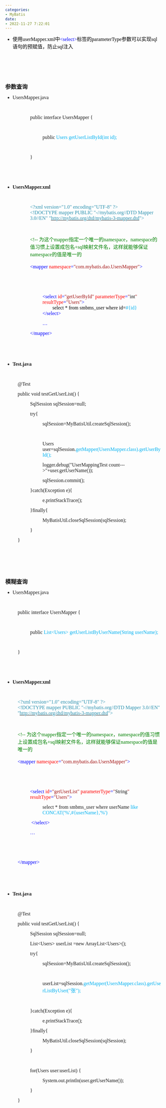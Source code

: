 ```yaml
---
categories:
- MyBatis
date:
- 2022-11-27 7:22:01
---
```


<ul style="list-style-type:disc">
    <li><span style="font-size:12.0pt"><span style="font-family:&quot;Microsoft YaHei&quot;"><span
                    style="color:black">使用</span></span></span><span style="font-size:12.0pt"><span
                style="font-family:&quot;Comic Sans MS&quot;"><span
                    style="color:black">userMapper.xml</span></span></span><span style="font-size:12.0pt"><span
                style="font-family:&quot;Microsoft YaHei&quot;"><span style="color:black">中</span></span></span><span
            style="font-size:12.0pt"><span style="font-family:&quot;Comic Sans MS&quot;"><span
                    style="color:blue">&lt;select</span></span></span><span style="font-size:12.0pt"><span
                style="font-family:&quot;Comic Sans MS&quot;"><span style="color:blue">&gt;</span></span></span><span
            style="font-size:12.0pt"><span style="font-family:&quot;Microsoft YaHei&quot;"><span
                    style="color:black">标签的</span></span></span><span style="font-size:12.0pt"><span
                style="font-family:&quot;Comic Sans MS&quot;"><span
                    style="color:black">parameterType</span></span></span><span style="font-size:12.0pt"><span
                style="font-family:&quot;Microsoft YaHei&quot;"><span
                    style="color:black">参数可以实现</span></span></span><span style="font-size:12.0pt"><span
                style="font-family:&quot;Comic Sans MS&quot;"><span style="color:black">sql</span></span></span><span
            style="font-size:12.0pt"><span style="font-family:&quot;Microsoft YaHei&quot;"><span
                    style="color:black">语句的预赋值，防止</span></span></span><span style="font-size:12.0pt"><span
                style="font-family:&quot;Comic Sans MS&quot;"><span style="color:black">sql</span></span></span><span
            style="font-size:12.0pt"><span style="font-family:&quot;Microsoft YaHei&quot;"><span
                    style="color:black">注入</span></span></span></li>
</ul>
<p><span style="font-size:20.0pt"><span style="font-family:&quot;Microsoft YaHei&quot;"><span
                style="color:black">&nbsp;</span></span></span></p>
<p><span style="font-size:20.0pt"><span style="font-family:&quot;Microsoft YaHei&quot;"><span
                style="color:black">&nbsp;</span></span></span></p>
<p><span style="font-size:13.5pt"><span
            style="font-family:&quot;Microsoft YaHei&quot;"><strong>参数查询</strong></span></span></p>
<ul style="list-style-type:disc">
    <li><span style="font-size:12.0pt"><span style="font-family:&quot;Comic Sans MS&quot;">User</span></span><span
            style="font-size:12.0pt"><span style="font-family:&quot;Comic Sans MS&quot;">s</span></span><span
            style="font-size:12.0pt"><span style="font-family:&quot;Comic Sans MS&quot;">Mapper</span></span><span
            style="font-size:12.0pt"><span style="font-family:&quot;Comic Sans MS&quot;">.java</span></span></li>
</ul>
<p><span style="font-size:12.0pt"><span style="font-family:&quot;Comic Sans MS&quot;">&nbsp;</span></span></p>
<p style="margin-left: 80px;"><span style="font-size:12.0pt"><span style="font-family:&quot;Comic Sans MS&quot;">public
            interface UsersMapper {</span></span></p>
<p style="margin-left: 80px;"><span style="font-size:12.0pt"><span
            style="font-family:&quot;Comic Sans MS&quot;">&nbsp;</span></span></p>
<p style="margin-left: 120px;"><span style="font-size:12.0pt"><span
            style="font-family:&quot;Comic Sans MS&quot;">public<span style="color:#00b0f0"> User</span><span
                style="color:#00b0f0">s</span><span style="color:#00b0f0"> getUserListBy</span><span
                style="color:#00b0f0">Id</span><span style="color:#00b0f0">(</span><span style="color:#00b0f0">int
                id</span><span style="color:#00b0f0">);</span></span></span></p>
<p style="margin-left: 80px;"><span style="font-size:12.0pt"><span
            style="font-family:&quot;Comic Sans MS&quot;">&nbsp;</span></span></p>
<p style="margin-left: 80px;"><span style="font-size:12.0pt"><span
            style="font-family:&quot;Comic Sans MS&quot;">}</span></span></p>
<p><span style="font-size:12.0pt"><span style="font-family:&quot;Comic Sans MS&quot;">&nbsp;</span></span></p>
<p><span style="font-size:12.0pt"><span style="font-family:&quot;Comic Sans MS&quot;">&nbsp;</span></span></p>
<ul style="list-style-type:disc">
    <li><span style="font-size:12.0pt"><strong><span
                    style="font-family:&quot;Comic Sans MS&quot;">Users</span></strong></span><span
            style="font-size:12.0pt"><strong><span
                    style="font-family:&quot;Comic Sans MS&quot;">Mapper.xml</span></strong></span></li>
</ul>
<p><span style="font-size:12.0pt"><span style="font-family:&quot;Comic Sans MS&quot;">&nbsp;</span></span></p>
<p style="margin-left: 80px;"><span style="font-size:12.0pt"><span style="font-family:&quot;Comic Sans MS&quot;"><span
                style="color:#2b91af">&lt;?xml version="1.0" encoding="UTF-8" ?&gt;</span><br><span
                style="color:#2b91af">&lt;!DOCTYPE mapper PUBLIC "-//mybatis.org//DTD Mapper 3.0//EN" "</span><a
                data-cke-saved-href="http://mybatis.org/dtd/mybatis-3-mapper.dtd"
                href="http://mybatis.org/dtd/mybatis-3-mapper.dtd"><span
                    style="color:#2b91af">http://mybatis.org/dtd/mybatis-3-mapper.dtd</span></a><span
                style="color:#2b91af">"&gt;</span></span></span></p>
<p style="margin-left: 80px;"><span style="font-size:12.0pt"><span style="font-family:&quot;Comic Sans MS&quot;"><span
                style="color:green">&nbsp;</span></span></span></p>
<p style="margin-left: 80px;"><span style="font-size:12.0pt"><span style="font-family:&quot;Comic Sans MS&quot;"><span
                style="color:green">&lt;!-- </span></span><span style="font-family:&quot;Microsoft YaHei UI&quot;"><span
                style="color:green">为这个</span></span><span style="font-family:&quot;Comic Sans MS&quot;"><span
                style="color:green">mapper</span></span><span style="font-family:&quot;Microsoft YaHei UI&quot;"><span
                style="color:green">指定一个唯一的</span></span><span style="font-family:&quot;Comic Sans MS&quot;"><span
                style="color:green">namespace</span></span><span
            style="font-family:&quot;Microsoft YaHei UI&quot;"><span style="color:green">，</span></span><span
            style="font-family:&quot;Comic Sans MS&quot;"><span style="color:green">namespace</span></span><span
            style="font-family:&quot;Microsoft YaHei UI&quot;"><span style="color:green">的值习惯上设置成包名</span></span><span
            style="font-family:&quot;Comic Sans MS&quot;"><span style="color:green">+sql</span></span><span
            style="font-family:&quot;Microsoft YaHei UI&quot;"><span
                style="color:green">映射文件名，这样就能够保证</span></span><span style="font-family:&quot;Comic Sans MS&quot;"><span
                style="color:green">namespace</span></span><span
            style="font-family:&quot;Microsoft YaHei UI&quot;"><span
                style="color:green">的值是唯一的</span></span><br><br><span
            style="font-family:&quot;Comic Sans MS&quot;"><span style="color:blue">&lt;mapper </span></span><span
            style="font-family:&quot;Comic Sans MS&quot;"><span style="color:red">namespace</span></span><span
            style="font-family:&quot;Comic Sans MS&quot;"><span style="color:blue">=</span></span><span
            style="font-family:&quot;Comic Sans MS&quot;"><span style="color:#a31515">"com.</span></span><span
            style="font-family:&quot;Comic Sans MS&quot;"><span style="color:#a31515">mybatis</span></span><span
            style="font-family:&quot;Comic Sans MS&quot;"><span style="color:#a31515">.</span></span><span
            style="font-family:&quot;Comic Sans MS&quot;"><span style="color:#a31515">dao</span></span><span
            style="font-family:&quot;Comic Sans MS&quot;"><span style="color:#a31515">.</span></span><span
            style="font-family:&quot;Comic Sans MS&quot;"><span style="color:#a31515">Users</span></span><span
            style="font-family:&quot;Comic Sans MS&quot;"><span style="color:#a31515">Mapper"</span></span><span
            style="font-family:&quot;Comic Sans MS&quot;"><span style="color:blue">&gt;</span></span></span></p>
<p style="margin-left: 80px;"><span style="font-size:12.0pt"><span style="font-family:&quot;Comic Sans MS&quot;"><span
                style="color:#2151ff">&nbsp;</span></span></span></p>
<p style="margin-left: 80px;"><span style="font-size:12.0pt"><span style="font-family:&quot;Comic Sans MS&quot;"><span
                style="color:green">&nbsp;</span></span></span></p>
<p style="margin-left: 120px;"><span style="font-size:12.0pt"><span style="font-family:&quot;Comic Sans MS&quot;"><span
                style="color:blue">&lt;select </span><span style="color:red">id</span><span
                style="color:blue">=</span><span style="color:#a31515">"get</span><span
                style="color:#a31515">UserById</span><span style="color:#a31515">" </span><span
                style="color:red">parameterType</span><span style="color:blue">=</span><span
                style="color:#a31515">"</span>int<span style="color:#a31515">"</span> <span
                style="color:red">resultType</span><span style="color:blue">=</span><span
                style="color:#a31515">"</span><span style="color:#a31515">Users</span><span
                style="color:#a31515">"</span><span style="color:blue">&gt;</span><br><span
                style="color:black">&nbsp;&nbsp;&nbsp;&nbsp;&nbsp;&nbsp;&nbsp;&nbsp;select * from smbms_user where
                id=</span><span style="color:#00b0f0">#{id}</span><br><span
                style="color:blue">&lt;/select&gt;</span></span></span></p>
<p style="margin-left: 120px;"><span style="font-size:12.0pt"><span style="font-family:&quot;Comic Sans MS&quot;"><span
                style="color:blue">…</span></span></span></p>
<p style="margin-left: 80px;"><span style="font-size:12.0pt"><span style="font-family:&quot;Comic Sans MS&quot;"><span
                style="color:blue">&lt;/mapper&gt;</span></span></span></p>
<p><span style="font-size:12.0pt"><span style="font-family:&quot;Microsoft YaHei&quot;">&nbsp;</span></span></p>
<p><span style="font-size:13.5pt"><span style="font-family:&quot;Microsoft YaHei&quot;">&nbsp;</span></span></p>
<ul style="list-style-type:disc">
    <li><span style="font-size:12.0pt"><strong><span
                    style="font-family:&quot;Comic Sans MS&quot;">Test.java</span></strong></span></li>
</ul>
<p><span style="font-size:12.0pt"><span style="font-family:&quot;Comic Sans MS&quot;"><span
                style="color:#ed7d31">&nbsp;</span></span></span></p>
<p style="margin-left: 40px;"><span style="font-size:12.0pt"><span
            style="font-family:&quot;Comic Sans MS&quot;">@Test</span></span></p>
<p style="margin-left: 40px;"><span style="font-size:12.0pt"><span style="font-family:&quot;Comic Sans MS&quot;">public
            void testGetUserList() {</span></span></p>
<p style="margin-left: 80px;"><span style="font-size:12.0pt"><span
            style="font-family:&quot;Comic Sans MS&quot;">SqlSession sqlSession=null;</span></span></p>
<p style="margin-left: 80px;"><span style="font-size:12.0pt"><span
            style="font-family:&quot;Comic Sans MS&quot;">try{</span></span></p>
<p style="margin-left: 120px;"><span style="font-size:12.0pt"><span
            style="font-family:&quot;Comic Sans MS&quot;">sqlSession=MyBatisUtil.createSqlSession();</span></span></p>
<p style="margin-left: 120px;"><span style="font-size:12.0pt"><span
            style="font-family:&quot;Comic Sans MS&quot;">&nbsp;</span></span></p>
<p style="margin-left: 120px;"><span style="font-size:12.0pt"><span style="font-family:&quot;Comic Sans MS&quot;">Users
            user=sqlSession.<span style="color:#00b0f0">getMapper(User</span><span style="color:#00b0f0">s</span><span
                style="color:#00b0f0">Mapper.class).getUser</span><span style="color:#00b0f0">ById</span><span
                style="color:#00b0f0">();</span></span></span></p>
<p style="margin-left: 120px;"><span style="font-size:12.0pt"><span
            style="font-family:&quot;Comic Sans MS&quot;">logger.debug("UserMappingTest
            count---&gt;"+user.getUserName());</span></span></p>
<p style="margin-left: 120px;"><span style="font-size:12.0pt"><span
            style="font-family:&quot;Comic Sans MS&quot;">sqlSession.commit();</span></span></p>
<p style="margin-left: 80px;"><span style="font-size:12.0pt"><span
            style="font-family:&quot;Comic Sans MS&quot;">}catch(Exception e){</span></span></p>
<p style="margin-left: 120px;"><span style="font-size:12.0pt"><span
            style="font-family:&quot;Comic Sans MS&quot;">e.printStackTrace();</span></span></p>
<p style="margin-left: 80px;"><span style="font-size:12.0pt"><span
            style="font-family:&quot;Comic Sans MS&quot;">}finally{</span></span></p>
<p style="margin-left: 120px;"><span style="font-size:12.0pt"><span
            style="font-family:&quot;Comic Sans MS&quot;">MyBatisUtil.closeSqlSession(sqlSession);</span></span></p>
<p style="margin-left: 80px;"><span style="font-size:12.0pt"><span
            style="font-family:&quot;Comic Sans MS&quot;">}</span></span></p>
<p style="margin-left: 40px;"><span style="font-size:12.0pt"><span
            style="font-family:&quot;Comic Sans MS&quot;">}</span></span></p>
<p><span style="font-size:12.0pt"><span style="font-family:&quot;Microsoft YaHei&quot;">&nbsp;</span></span></p>
<p><span style="font-size:12.0pt"><span style="font-family:&quot;Microsoft YaHei&quot;">&nbsp;</span></span></p>
<p><span style="font-size:12.0pt"><span style="font-family:&quot;Microsoft YaHei&quot;">&nbsp;</span></span></p>
<p><span style="font-size:13.5pt"><span
            style="font-family:&quot;Microsoft YaHei&quot;"><strong>模糊查询</strong></span></span></p>
<ul style="list-style-type:disc">
    <li><span style="font-size:12.0pt"><span style="font-family:&quot;Comic Sans MS&quot;">User</span></span><span
            style="font-size:12.0pt"><span style="font-family:&quot;Comic Sans MS&quot;">s</span></span><span
            style="font-size:12.0pt"><span style="font-family:&quot;Comic Sans MS&quot;">Mapper</span></span><span
            style="font-size:12.0pt"><span style="font-family:&quot;Comic Sans MS&quot;">.java</span></span></li>
</ul>
<p><span style="font-size:12.0pt"><span style="font-family:&quot;Comic Sans MS&quot;">&nbsp;</span></span></p>
<p style="margin-left: 40px;"><span style="font-size:12.0pt"><span style="font-family:&quot;Comic Sans MS&quot;">public
            interface UsersMapper {</span></span></p>
<p style="margin-left: 40px;"><span style="font-size:12.0pt"><span
            style="font-family:&quot;Comic Sans MS&quot;">&nbsp;</span></span></p>
<p style="margin-left: 80px;"><span style="font-size:12.0pt"><span style="font-family:&quot;Comic Sans MS&quot;">public
            <span style="color:#00b0f0">List&lt;User</span><span style="color:#00b0f0">s</span><span
                style="color:#00b0f0">&gt; getUserListByUserName(String userName);</span></span></span></p>
<p style="margin-left: 40px;"><span style="font-size:12.0pt"><span
            style="font-family:&quot;Comic Sans MS&quot;">&nbsp;</span></span></p>
<p style="margin-left: 40px;"><span style="font-size:12.0pt"><span
            style="font-family:&quot;Comic Sans MS&quot;">}</span></span></p>
<p style="margin-left: 40px;"><span style="font-size:12.0pt"><span
            style="font-family:&quot;Comic Sans MS&quot;">&nbsp;</span></span></p>
<p><span style="font-size:12.0pt"><span style="font-family:&quot;Comic Sans MS&quot;">&nbsp;</span></span></p>
<ul style="list-style-type:disc">
    <li><span style="font-size:12.0pt"><strong><span
                    style="font-family:&quot;Comic Sans MS&quot;">Users</span></strong></span><span
            style="font-size:12.0pt"><strong><span
                    style="font-family:&quot;Comic Sans MS&quot;">Mapper.xml</span></strong></span></li>
</ul>
<p><span style="font-size:12.0pt"><span style="font-family:&quot;Comic Sans MS&quot;">&nbsp;</span></span></p>
<p style="margin-left: 40px;"><span style="font-size:12.0pt"><span style="font-family:&quot;Comic Sans MS&quot;"><span
                style="color:#2b91af">&lt;?xml version="1.0" encoding="UTF-8" ?&gt;</span><br><span
                style="color:#2b91af">&lt;!DOCTYPE mapper PUBLIC "-//mybatis.org//DTD Mapper 3.0//EN" "</span><a
                data-cke-saved-href="http://mybatis.org/dtd/mybatis-3-mapper.dtd"
                href="http://mybatis.org/dtd/mybatis-3-mapper.dtd"><span
                    style="color:#2b91af">http://mybatis.org/dtd/mybatis-3-mapper.dtd</span></a><span
                style="color:#2b91af">"&gt;</span></span></span></p>
<p style="margin-left: 40px;"><span style="font-size:12.0pt"><span style="font-family:&quot;Comic Sans MS&quot;"><span
                style="color:green">&nbsp;</span></span></span></p>
<p style="margin-left: 40px;"><span style="font-size:12.0pt"><span style="font-family:&quot;Comic Sans MS&quot;"><span
                style="color:green">&lt;!-- </span></span><span style="font-family:&quot;Microsoft YaHei UI&quot;"><span
                style="color:green">为这个</span></span><span style="font-family:&quot;Comic Sans MS&quot;"><span
                style="color:green">mapper</span></span><span style="font-family:&quot;Microsoft YaHei UI&quot;"><span
                style="color:green">指定一个唯一的</span></span><span style="font-family:&quot;Comic Sans MS&quot;"><span
                style="color:green">namespace</span></span><span
            style="font-family:&quot;Microsoft YaHei UI&quot;"><span style="color:green">，</span></span><span
            style="font-family:&quot;Comic Sans MS&quot;"><span style="color:green">namespace</span></span><span
            style="font-family:&quot;Microsoft YaHei UI&quot;"><span style="color:green">的值习惯上设置成包名</span></span><span
            style="font-family:&quot;Comic Sans MS&quot;"><span style="color:green">+sql</span></span><span
            style="font-family:&quot;Microsoft YaHei UI&quot;"><span
                style="color:green">映射文件名，这样就能够保证</span></span><span style="font-family:&quot;Comic Sans MS&quot;"><span
                style="color:green">namespace</span></span><span
            style="font-family:&quot;Microsoft YaHei UI&quot;"><span
                style="color:green">的值是唯一的</span></span><br><br><span
            style="font-family:&quot;Comic Sans MS&quot;"><span style="color:blue">&lt;mapper </span></span><span
            style="font-family:&quot;Comic Sans MS&quot;"><span style="color:red">namespace</span></span><span
            style="font-family:&quot;Comic Sans MS&quot;"><span style="color:blue">=</span></span><span
            style="font-family:&quot;Comic Sans MS&quot;"><span style="color:#a31515">"com.</span></span><span
            style="font-family:&quot;Comic Sans MS&quot;"><span style="color:#a31515">mybatis</span></span><span
            style="font-family:&quot;Comic Sans MS&quot;"><span style="color:#a31515">.</span></span><span
            style="font-family:&quot;Comic Sans MS&quot;"><span style="color:#a31515">dao</span></span><span
            style="font-family:&quot;Comic Sans MS&quot;"><span style="color:#a31515">.</span></span><span
            style="font-family:&quot;Comic Sans MS&quot;"><span style="color:#a31515">Users</span></span><span
            style="font-family:&quot;Comic Sans MS&quot;"><span style="color:#a31515">Mapper"</span></span><span
            style="font-family:&quot;Comic Sans MS&quot;"><span style="color:blue">&gt;</span></span></span></p>
<p style="margin-left: 40px;"><span style="font-size:12.0pt"><span style="font-family:&quot;Comic Sans MS&quot;"><span
                style="color:#2151ff">&nbsp;</span></span></span></p>
<p style="margin-left: 40px;"><span style="font-size:12.0pt"><span style="font-family:&quot;Comic Sans MS&quot;"><span
                style="color:green">&nbsp;</span></span></span></p>
<p style="margin-left: 80px;"><span style="font-size:12.0pt"><span style="font-family:&quot;Comic Sans MS&quot;"><span
                style="color:blue">&lt;select </span><span style="color:red">id</span><span
                style="color:blue">=</span><span style="color:#a31515">"get</span><span
                style="color:#a31515">UserList</span><span style="color:#a31515">" </span><span
                style="color:red">parameterType</span><span style="color:blue">=</span><span
                style="color:#a31515">"</span>String<span style="color:#a31515">"</span> <span
                style="color:red">resultType</span><span style="color:blue">=</span><span
                style="color:#a31515">"</span><span style="color:#a31515">Users</span><span
                style="color:#a31515">"</span><span style="color:blue">&gt;</span></span></span></p>
<p style="margin-left: 120px;"><span style="font-size:12.0pt"><span style="font-family:&quot;Comic Sans MS&quot;">select
            * from smbms_user where userName<span style="color:#00b0f0"> like
                CONCAT('%',#{userName},'%')</span></span></span></p>
<p style="margin-left: 80px;"><span style="font-size:12.0pt"><span style="font-family:&quot;Comic Sans MS&quot;"><span
                style="color:blue">&nbsp;</span></span></span><span style="font-size:12.0pt"><span
            style="font-family:&quot;Comic Sans MS&quot;"><span style="color:blue">&lt;/select&gt;</span></span></span>
</p>
<p style="margin-left: 80px;"><span style="font-size:12.0pt"><span style="font-family:&quot;Comic Sans MS&quot;"><span
                style="color:blue">…</span></span></span></p>
<p style="margin-left: 40px;"><br></p>
<p style="margin-left: 40px;"><span style="font-size:12.0pt"><span style="font-family:&quot;Comic Sans MS&quot;"><span
                style="color:blue">&nbsp;</span></span></span></p>
<p style="margin-left: 40px;"><span style="font-size:12.0pt"><span style="font-family:&quot;Comic Sans MS&quot;"><span
                style="color:blue">&lt;/mapper&gt;</span></span></span></p>
<p><span style="font-size:13.5pt"><span style="font-family:&quot;Microsoft YaHei&quot;">&nbsp;</span></span></p>
<p><span style="font-size:13.5pt"><span style="font-family:&quot;Microsoft YaHei&quot;">&nbsp;</span></span></p>
<ul style="list-style-type:disc">
    <li><span style="font-size:12.0pt"><strong><span
                    style="font-family:&quot;Comic Sans MS&quot;">Test.java</span></strong></span></li>
</ul>
<p><span style="font-size:12.0pt"><span style="font-family:&quot;Comic Sans MS&quot;"><span
                style="color:#ed7d31">&nbsp;</span></span></span></p>
<p style="margin-left: 40px;"><span style="font-size:12.0pt"><span
            style="font-family:&quot;Comic Sans MS&quot;">@Test</span></span></p>
<p style="margin-left: 40px;"><span style="font-size:12.0pt"><span style="font-family:&quot;Comic Sans MS&quot;">public
            void testGetUserList() {</span></span></p>
<p style="margin-left: 80px;"><span style="font-size:12.0pt"><span
            style="font-family:&quot;Comic Sans MS&quot;">SqlSession sqlSession=null;</span></span></p>
<p style="margin-left: 80px;"><span style="font-size:12.0pt"><span
            style="font-family:&quot;Comic Sans MS&quot;">List&lt;Users&gt; userList =new
            ArrayList&lt;Users&gt;();</span></span></p>
<p style="margin-left: 80px;"><span style="font-size:12.0pt"><span
            style="font-family:&quot;Comic Sans MS&quot;">try{</span></span></p>
<p style="margin-left: 120px;"><span style="font-size:12.0pt"><span
            style="font-family:&quot;Comic Sans MS&quot;">sqlSession=MyBatisUtil.createSqlSession();</span></span></p>
<p style="margin-left: 120px;"><span style="font-size:12.0pt"><span
            style="font-family:&quot;Comic Sans MS&quot;">&nbsp;</span></span></p>
<p style="margin-left: 120px;"><span style="font-size:12.0pt"><span
            style="font-family:&quot;Comic Sans MS&quot;">userList=sqlSession.</span><span
            style="font-family:&quot;Comic Sans MS&quot;"><span style="color:#00b0f0">getMapper(User</span></span><span
            style="font-family:&quot;Comic Sans MS&quot;"><span style="color:#00b0f0">s</span></span><span
            style="font-family:&quot;Comic Sans MS&quot;"><span
                style="color:#00b0f0">Mapper.class).getUserListByUser("</span></span><span
            style="font-family:SimSun"><span style="color:#00b0f0">张</span></span><span
            style="font-family:&quot;Comic Sans MS&quot;"><span style="color:#00b0f0">");</span></span></span></p>
<p style="margin-left: 120px;"><span style="font-size:12.0pt"><span style="font-family:&quot;Comic Sans MS&quot;"><span
                style="color:#00b0f0">&nbsp;</span></span></span></p>
<p style="margin-left: 80px;"><span style="font-size:12.0pt"><span
            style="font-family:&quot;Comic Sans MS&quot;">}catch(Exception e){</span></span></p>
<p style="margin-left: 120px;"><span style="font-size:12.0pt"><span
            style="font-family:&quot;Comic Sans MS&quot;">e.printStackTrace();</span></span></p>
<p style="margin-left: 80px;"><span style="font-size:12.0pt"><span
            style="font-family:&quot;Comic Sans MS&quot;">}finally{</span></span></p>
<p style="margin-left: 120px;"><span style="font-size:12.0pt"><span
            style="font-family:&quot;Comic Sans MS&quot;">MyBatisUtil.closeSqlSession(sqlSession);</span></span></p>
<p style="margin-left: 80px;"><span style="font-size:12.0pt"><span
            style="font-family:&quot;Comic Sans MS&quot;">}</span></span></p>
<p style="margin-left: 80px;"><span style="font-size:12.0pt"><span
            style="font-family:&quot;Comic Sans MS&quot;">&nbsp;</span></span></p>
<p style="margin-left: 80px;"><span style="font-size:12.0pt"><span
            style="font-family:&quot;Comic Sans MS&quot;">for(Users user:userList) {</span></span></p>
<p style="margin-left: 120px;"><span style="font-size:12.0pt"><span
            style="font-family:&quot;Comic Sans MS&quot;">System.out.println(user.getUserName());</span></span></p>
<p style="margin-left: 80px;"><span style="font-size:12.0pt"><span
            style="font-family:&quot;Comic Sans MS&quot;">}</span></span></p>
<p style="margin-left: 40px;"><span style="font-size:12.0pt"><span
            style="font-family:&quot;Comic Sans MS&quot;">}</span></span></p>